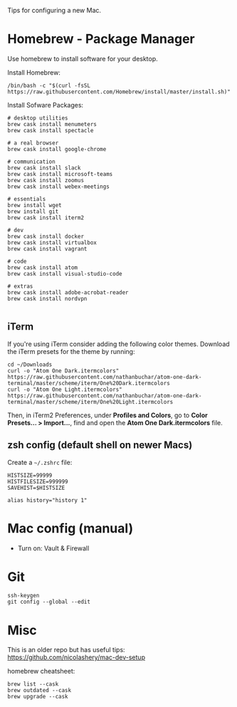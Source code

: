 Tips for configuring a new Mac.

# Homebrew - Package Manager

Use homebrew to install software for your desktop.

Install Homebrew:

`/bin/bash -c "$(curl -fsSL https://raw.githubusercontent.com/Homebrew/install/master/install.sh)"`

Install Sofware Packages:

```
# desktop utilities
brew cask install menumeters
brew cask install spectacle

# a real browser
brew cask install google-chrome

# communication
brew cask install slack
brew cask install microsoft-teams
brew cask install zoomus
brew cask install webex-meetings

# essentials
brew install wget
brew install git
brew cask install iterm2

# dev
brew cask install docker
brew cask install virtualbox
brew cask install vagrant

# code
brew cask install atom
brew cask install visual-studio-code

# extras
brew cask install adobe-acrobat-reader
brew cask install nordvpn
 
```

## iTerm

If you're using iTerm consider adding the following color themes. Download the iTerm presets for the theme by running:

```
cd ~/Downloads
curl -o "Atom One Dark.itermcolors" https://raw.githubusercontent.com/nathanbuchar/atom-one-dark-terminal/master/scheme/iterm/One%20Dark.itermcolors
curl -o "Atom One Light.itermcolors" https://raw.githubusercontent.com/nathanbuchar/atom-one-dark-terminal/master/scheme/iterm/One%20Light.itermcolors
```

Then, in iTerm2 Preferences, under **Profiles and Colors**, go to **Color Presets... > Import...**, find and open the **Atom One Dark.itermcolors** file.

## zsh config (default shell on newer Macs)

Create a `~/.zshrc` file:

```
HISTSIZE=99999
HISTFILESIZE=999999
SAVEHIST=$HISTSIZE

alias history="history 1"
```

# Mac config (manual)

- Turn on: Vault & Firewall

# Git

```
ssh-keygen
git config --global --edit
```

# Misc

This is an older repo but has useful tips: https://github.com/nicolashery/mac-dev-setup

homebrew cheatsheet:

```
brew list --cask
brew outdated --cask
brew upgrade --cask
```


